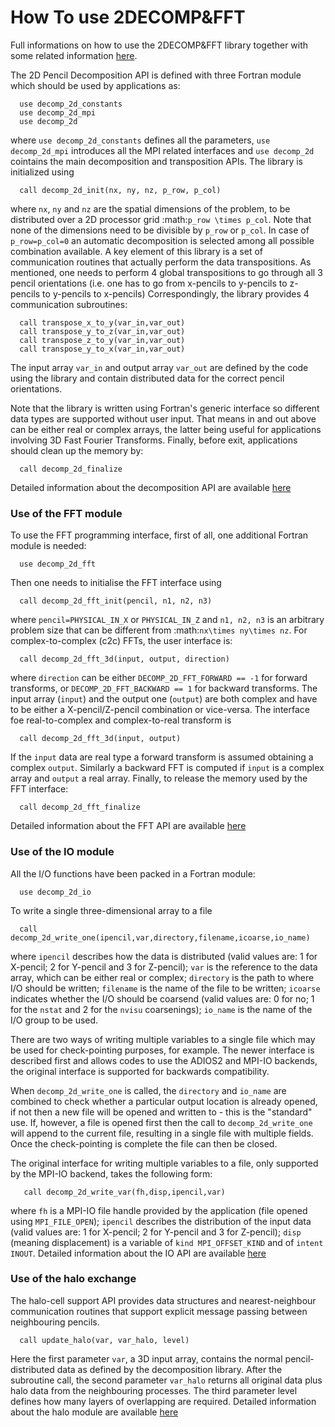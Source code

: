 # How To use 2DECOMP&FFT
Full informations on how to use the 2DECOMP&FFT library together with some related information [here](https://2decomp-fft.github.io/).

The 2D Pencil Decomposition API is defined with three Fortran module which should be used by applications as:
```
  use decomp_2d_constants
  use decomp_2d_mpi
  use decomp_2d
```
where ``use decomp_2d_constants`` defines all the parameters, ``use decomp_2d_mpi`` introduces all the MPI 
related interfaces and ``use decomp_2d`` cointains the main decomposition and transposition APIs. The library is initialized using
```
  call decomp_2d_init(nx, ny, nz, p_row, p_col)
```
where ``nx``, ``ny`` and ``nz`` are the spatial dimensions of the problem, to be distributed over
a 2D processor grid :math:`p_row \times p_col`.
Note that none of the dimensions need to be divisible by ``p_row`` or ``p_col``.
In case of ``p_row=p_col=0`` an automatic decomposition is selected among all possible combination available.
A key element of this library is a set of communication routines that actually perform the data transpositions.
As mentioned, one needs to perform 4 global transpositions to go through all 3 pencil orientations
(i.e. one has to go from x-pencils to y-pencils to z-pencils to y-pencils to x-pencils)
Correspondingly, the library provides 4 communication subroutines:
```
  call transpose_x_to_y(var_in,var_out)
  call transpose_y_to_z(var_in,var_out)
  call transpose_z_to_y(var_in,var_out)
  call transpose_y_to_x(var_in,var_out)
```
The input array ``var_in`` and output array ``var_out`` are defined by the code using the library
and contain distributed data for the correct pencil orientations.

Note that the library is written using Fortran's generic interface so different data types are supported
without user input. That means in and out above can be either real or complex arrays,
the latter being useful for applications involving 3D Fast Fourier Transforms.
Finally, before exit, applications should clean up the memory by:
```
  call decomp_2d_finalize
```
Detailed information about the decomposition API are available [here](https://2decomp-fft.github.io/pages/api_domain.html) 
### Use of the FFT module
To use the FFT programming interface, first of all, one additional Fortran module is needed:
```
  use decomp_2d_fft
```
Then one needs to initialise the FFT interface using
```
  call decomp_2d_fft_init(pencil, n1, n2, n3)
```
where ``pencil=PHYSICAL_IN_X`` or ``PHYSICAL_IN_Z`` and ``n1, n2, n3`` is an arbitrary problem size
that can be different from :math:`nx\times ny\times nz`.
For complex-to-complex (c2c) FFTs, the user interface is:
```
  call decomp_2d_fft_3d(input, output, direction)
```
where ``direction`` can be either ``DECOMP_2D_FFT_FORWARD == -1`` for forward transforms, 
or ``DECOMP_2D_FFT_BACKWARD == 1`` for backward transforms.
The input array (``input``) and the output one (``output``) are both complex
and have to be either a X-pencil/Z-pencil combination or vice-versa.
The interface foe real-to-complex and complex-to-real transform is
```
  call decomp_2d_fft_3d(input, output)
```
If the ``input`` data are real type a forward transform is assumed obtaining a complex ``output``.
Similarly a backward FFT is computed if ``input`` is a complex array and ``output`` a real array.
Finally, to release the memory used by the FFT interface:
```
  call decomp_2d_fft_finalize
```
Detailed information about the FFT API are available [here](https://2decomp-fft.github.io/pages/api_fft.html) 
### Use of the IO module
All the I/O functions have been packed in a Fortran module:
```
  use decomp_2d_io
```
To write a single three-dimensional array to a file
```
  call decomp_2d_write_one(ipencil,var,directory,filename,icoarse,io_name)
```
where ``ipencil`` describes how the data is distributed (valid values are: 1 for X-pencil; 2 for
Y-pencil and 3 for Z-pencil); ``var`` is the reference to the data array, which can be either real or
complex; ``directory`` is the path to where I/O should be written; ``filename`` is the name of the
file to be written; ``icoarse`` indicates whether the I/O should be coarsend (valid values are: 0
for no; 1 for the ``nstat`` and 2 for the ``nvisu`` coarsenings); ``io_name`` is the name of the I/O
group to be used. 

There are two ways of writing multiple variables to a single file which may
be used for check-pointing purposes, for example. The newer interface is described first and allows
codes to use the ADIOS2 and MPI-IO backends, the original interface is supported for backwards
compatibility.

When ``decomp_2d_write_one`` is called, the ``directory`` and ``io_name`` are combined to check
whether a particular output location is already opened, if not then a new file will be opened and
written to - this is the "standard" use.  If, however, a file is opened first then the call to
``decomp_2d_write_one`` will append to the current file, resulting in a single file with multiple
fields.  Once the check-pointing is complete the file can then be closed.

The original interface for writing multiple variables to a file, only
supported by the MPI-IO backend, takes the following form:
```
   call decomp_2d_write_var(fh,disp,ipencil,var)
```
where ``fh`` is a MPI-IO file handle provided by the application (file opened using ``MPI_FILE_OPEN``);
``ipencil`` describes the distribution of the input data (valid values are: 1 for X-pencil; 2 for
Y-pencil and 3 for Z-pencil); ``disp`` (meaning displacement) is a variable of ``kind MPI_OFFSET_KIND``
and of ``intent INOUT``. 
Detailed information about the IO API are available [here](https://2decomp-fft.github.io/pages/api_io.html) 
### Use of the halo exchange
The halo-cell support API provides data structures and nearest-neighbour communication routines 
that support explicit message passing between neighbouring pencils. 
```
  call update_halo(var, var_halo, level)
```
Here the first parameter ``var``, a 3D input array, contains the normal pencil-distributed data as defined by the decomposition library. 
After the subroutine call, the second parameter ``var_halo`` returns all original data plus halo data from the neighbouring processes.
The third parameter level defines how many layers of overlapping are required. 
Detailed information about the halo module are available [here](https://2decomp-fft.github.io/pages/api_halo.html) 
